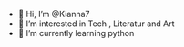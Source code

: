 - 👋 Hi, I’m @Kianna7
- 👀 I’m interested in Tech , Literatur and Art 
- 🌱 I’m currently learning python 
